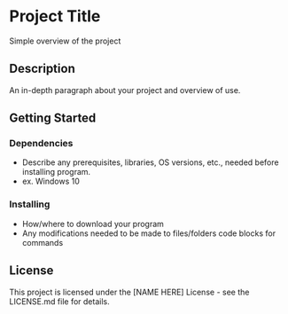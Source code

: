 # Project Title
Simple overview of the project
## Description
An in-depth paragraph about your project and overview of use.
## Getting Started
### Dependencies
- Describe any prerequisites, libraries, OS versions, etc., needed before installing program.
- ex. Windows 10
### Installing
- How/where to download your program
- Any modifications needed to be made to files/folders
code blocks for commands
## License
This project is licensed under the [NAME HERE] License - see the LICENSE.md file for details.
